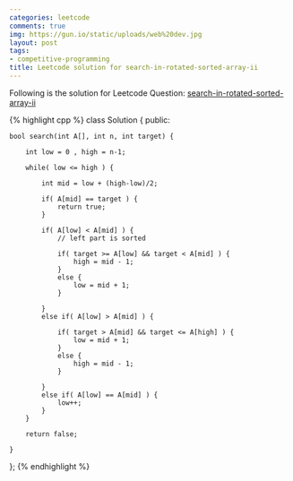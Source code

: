 ```yaml
---
categories: leetcode
comments: true
img: https://gun.io/static/uploads/web%20dev.jpg
layout: post
tags:
- competitive-programming
title: Leetcode solution for search-in-rotated-sorted-array-ii
---
```


Following is the solution for Leetcode Question: [search-in-rotated-sorted-array-ii](https://leetcode.com/problems/search-in-rotated-sorted-array-ii/)

{% highlight cpp %}
class Solution {
public:

    bool search(int A[], int n, int target) {
        
        int low = 0 , high = n-1;
        
        while( low <= high ) {
            
            int mid = low + (high-low)/2;
            
            if( A[mid] == target ) {
                return true;
            }
            
            if( A[low] < A[mid] ) {
                // left part is sorted
                
                if( target >= A[low] && target < A[mid] ) {
                    high = mid - 1;
                }
                else {
                    low = mid + 1;
                }
                
            }
            else if( A[low] > A[mid] ) {
                
                if( target > A[mid] && target <= A[high] ) {
                    low = mid + 1;
                }
                else {
                    high = mid - 1;
                }
                
            }
            else if( A[low] == A[mid] ) {
                low++;
            }
        }
        
        return false;
        
    }
};
{% endhighlight %}